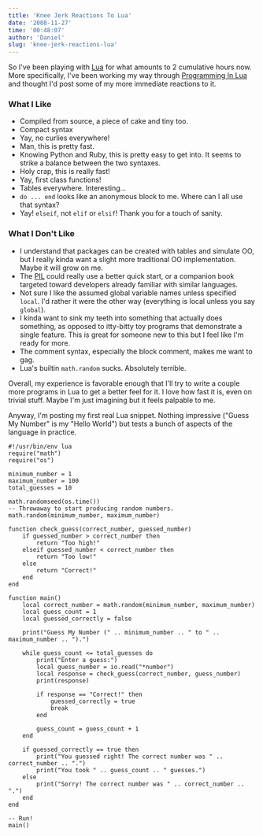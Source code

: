 ```yaml
---
title: 'Knee Jerk Reactions To Lua'
date: '2008-11-27'
time: '00:48:07'
author: 'Daniel'
slug: 'knee-jerk-reactions-lua'
---
```


<p>So I've been playing with <a href="http://www.lua.org/">Lua</a> for what amounts to 2 cumulative hours now. More specifically, I've been working my way through <a href="http://www.lua.org/pil/index.html">Programming In Lua</a> and thought I'd post some of my more immediate reactions to it.</p>

<h3>What I Like</h3>

<ul>
    <li>Compiled from source, a piece of cake and tiny too.</li>
    <li>Compact syntax</li>
    <li>Yay, no curlies everywhere!</li>
    <li>Man, this is pretty fast.</li>
    <li>Knowing Python and Ruby, this is pretty easy to get into. It seems to strike a balance between the two syntaxes.</li>
    <li>Holy crap, this is really fast!</li>
    <li>Yay, first class functions!</li>
    <li>Tables everywhere. Interesting...</li>
    <li><code>do ... end</code> looks like an anonymous block to me. Where can I all use that syntax?</li>
    <li>Yay! <code>elseif</code>, not <code>elif</code> or <code>elsif</code>! Thank you for a touch of sanity.</li>
</ul>

<h3>What I Don't Like</h3>

<ul>
    <li>I understand that packages can be created with tables and simulate OO, but I really kinda want a slight more traditional OO implementation. Maybe it will grow on me.</li>
    <li>The <a href="http://www.lua.org/pil/index.html">PIL</a> could really use a better quick start, or a companion book targeted toward developers already familiar with similar languages.</li>
    <li>Not sure I like the assumed global variable names unless specified <code>local</code>. I'd rather it were the other way (everything is local unless you say <code>global</code>).</li>
    <li>I kinda want to sink my teeth into something that actually does something, as opposed to itty-bitty toy programs that demonstrate a single feature. This is great for someone new to this but I feel like I'm ready for more.</li>
    <li>The comment syntax, especially the block comment, makes me want to gag.</li>
    <li>Lua's builtin <code>math.random</code> sucks. Absolutely terrible.</li>
</ul>

<p>Overall, my experience is favorable enough that I'll try to write a couple more programs in Lua to get a better feel for it. I love how fast it is, even on trivial stuff. Maybe I'm just imagining but it feels palpable to me.</p>

<p>Anyway, I'm posting my first real Lua snippet. Nothing impressive ("Guess My Number" is my "Hello World") but tests a bunch of aspects of the language in practice.</p>

<pre><code class="prettyprint">#!/usr/bin/env lua
require("math")
require("os")

minimum_number = 1
maximum_number = 100
total_guesses = 10

math.randomseed(os.time())
-- Throwaway to start producing random numbers.
math.random(minimum_number, maximum_number)

function check_guess(correct_number, guessed_number)
    if guessed_number > correct_number then
        return "Too high!"
    elseif guessed_number < correct_number then
        return "Too low!"
    else
        return "Correct!"
    end
end

function main()
    local correct_number = math.random(minimum_number, maximum_number)
    local guess_count = 1
    local guessed_correctly = false
    
    print("Guess My Number (" .. minimum_number .. " to " .. maximum_number .. ").")
    
    while guess_count <= total_guesses do
        print("Enter a guess:")
        local guess_number = io.read("*number")
        local response = check_guess(correct_number, guess_number)
        print(response)
        
        if response == "Correct!" then
            guessed_correctly = true
            break
        end
        
        guess_count = guess_count + 1
    end
    
    if guessed_correctly == true then
        print("You guessed right! The correct number was " .. correct_number .. ".")
        print("You took " .. guess_count .. " guesses.")
    else
        print("Sorry! The correct number was " .. correct_number .. ".")
    end
end

-- Run!
main()
</code></pre>
